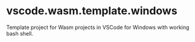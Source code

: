 # vscode.wasm.template.windows
Template project for Wasm projects in VSCode for Windows with working bash shell.
